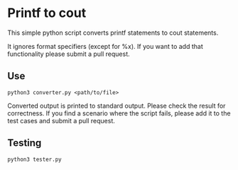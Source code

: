 # Printf to cout

This simple python script converts printf statements to cout statements.

It ignores format specifiers (except for %x). If you want to add that functionality please submit a pull request.

## Use 

    python3 converter.py <path/to/file>

Converted output is printed to standard output.
Please check the result for correctness. If you find a scenario where the script fails, please add it to the test cases and submit a pull request.

## Testing
    python3 tester.py

